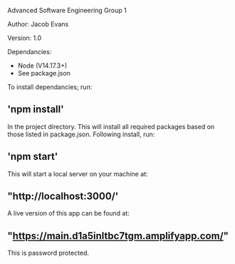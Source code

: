Advanced Software Engineering Group 1

Author: Jacob Evans

Version: 1.0

Dependancies: 
- Node (V14.17.3+)
- See package.json


To install dependancies; run:

## 'npm install' 

In the project directory. This will install all required packages based on those listed in package.json.
Following install, run:

## 'npm start'

This will start a local server on your machine at: 

## "http://localhost:3000/'


A live version of this app can be found at:

## "https://main.d1a5inltbc7tgm.amplifyapp.com/"

This is password protected.


